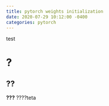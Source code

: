 ```yaml
---
title: pytorch weights initialization
date: 2020-07-29 10:12:00 -0400
categories: pytorch
---
```


test

# ?  
## ??  
**???**  ????teta
